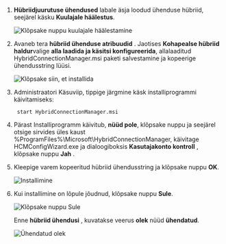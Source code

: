 
1. **Hübriidjuurutuse ühendused** labale äsja loodud ühenduse hübriid, seejärel käsku **Kuulajale häälestus**.
    
    ![Klõpsake nuppu kuulajale häälestamine](./media/app-service-hybrid-connections-manager-install/D04ClickListenerSetup.png)
    
4. Avaneb tera **hübriid ühenduse atribuudid** . Jaotises **Kohapealse hübriid haldur**valige **alla laadida ja käsitsi konfigureerida**, allalaaditud HybridConnectionManager.msi paketi salvestamine ja kopeerige ühendusstring lüüsi.
    
    ![Klõpsake siin, et installida](./media/app-service-hybrid-connections-manager-install/D05ClickToInstallHCM.png)
    
5. Administraatori Käsuviip, tippige järgmine käsk installiprogrammi käivitamiseks:

        start HybridConnectionManager.msi
 
7. Pärast Installiprogramm käivitub, **nüüd pole**, klõpsake nuppu ja seejärel otsige sirvides üles kaust %ProgramFiles%\Microsoft\HybridConnectionManager, käivitage HCMConfigWizard.exe ja dialoogiboksis **Kasutajakonto kontroll** , klõpsake nuppu **Jah** .
        
7. Kleepige varem kopeeritud hübriid ühendusstring ja klõpsake nuppu **OK**. 
    
    ![Installimine](./media/app-service-hybrid-connections-manager-install/D08aHCMInstallManual.png)
    
8. Kui installimine on lõpule jõudnud, klõpsake nuppu **Sule**.
    
    ![Klõpsake nuppu Sule](./media/app-service-hybrid-connections-manager-install/D09HCMInstallComplete.png)
    
    Enne **hübriid ühendusi** , kuvatakse veerus **olek** nüüd **ühendatud**. 
    
    ![Ühendatud olek](./media/app-service-hybrid-connections-manager-install/D10HCStatusConnected.png)